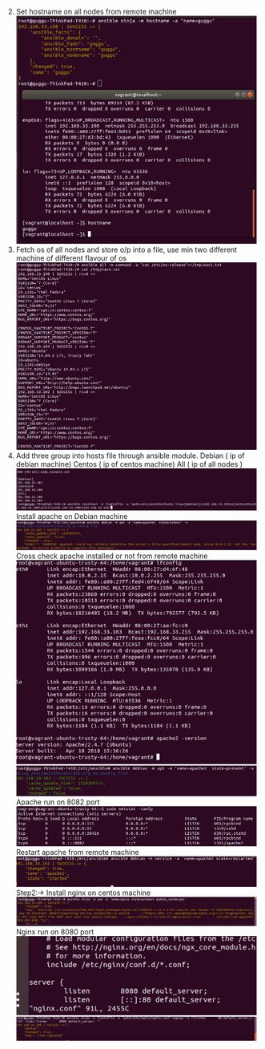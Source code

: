 2.	Set hostname on all nodes from remote machine
![sethostname](https://github.com/navdeepmanchanda/Assignments/blob/master/media/set_hostname.png)
3.  Fetch os of all nodes and store o/p into a file, use min two different machine of different flavour of os
![Fetch_OS](https://github.com/navdeepmanchanda/Assignments/blob/master/media/fetch_os.png)
4.  Add three group into hosts file through ansible module. 
          Debian ( ip of debian machine)
          Centos ( ip of centos machine)
          All ( ip of all nodes )
![Three Groups](https://github.com/navdeepmanchanda/Assignments/blob/master/media/three_groups.png)
Install apache on Debian machine
![Install Apache](https://github.com/navdeepmanchanda/Assignments/blob/master/media/install_apache.png)
Cross check apache installed or not from remote machine
![Confirm Apache](https://github.com/navdeepmanchanda/Assignments/blob/master/media/confirm_apache.png)
![confirm Apache](https://github.com/navdeepmanchanda/Assignments/blob/master/media/confirm_apache_new.png)
Apache run  on 8082 port
![Apache_port_8082](https://github.com/navdeepmanchanda/Assignments/blob/master/media/apache_8082_1.png)
Restart apache from remote machine
![Restart Apache](https://github.com/navdeepmanchanda/Assignments/blob/master/media/restart_apache.png)
Step2:-> Install nginx on centos machine
![Install Nginx](https://github.com/navdeepmanchanda/Assignments/blob/master/media/install_nginx_ansible.png)
Nginx run on 8080 port
![Nginx_8080](https://github.com/navdeepmanchanda/Assignments/blob/master/media/nginx_8080_new.png)
![Nginx_8080](https://github.com/navdeepmanchanda/Assignments/blob/master/media/nginx_8080.png)
